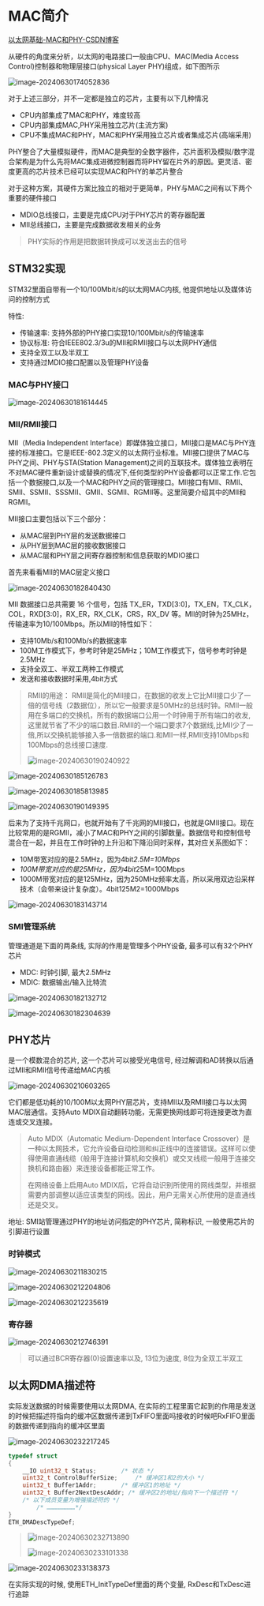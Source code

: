 # MAC简介

[以太网基础-MAC和PHY-CSDN博客](https://blog.csdn.net/u012489236/article/details/108669679)

从硬件的角度来分析，以太网的电路接口一般由CPU、MAC(Media Access Control)控制器和物理层接口(physical Layer PHY)组成，如下图所示

![image-20240630174052836](https://picture-01-1316374204.cos.ap-beijing.myqcloud.com/image/202406301740887.png)

对于上述三部分，并不一定都是独立的芯片，主要有以下几种情况

- CPU内部集成了MAC和PHY，难度较高
- CPU内部集成MAC,PHY采用独立芯片(主流方案)
- CPU不集成MAC和PHY，MAC和PHY采用独立芯片或者集成芯片(高端采用)

PHY整合了大量模拟硬件，而MAC是典型的全数字器件，芯片面积及模拟/数字混合架构是为什么先将MAC集成进微控制器而将PHY留在片外的原因。更灵活、密度更高的芯片技术已经可以实现MAC和PHY的单芯片整合

对于这种方案，其硬件方案比独立的相对于更简单，PHY与MAC之间有以下两个重要的硬件接口

- MDIO总线接口，主要是完成CPU对于PHY芯片的寄存器配置
- MII总线接口，主要是完成数据收发相关的业务

> PHY实际的作用是把数据转换成可以发送出去的信号

## STM32实现

STM32里面自带有一个10/100Mbit/s的以太网MAC内核, 他提供地址以及媒体访问的控制方式

特性:

+ 传输速率: 支持外部的PHY接口实现10/100Mbit/s的传输速率
+ 协议标准: 符合IEEE802.3/3u的MII和RMII接口与以太网PHY通信
+ 支持全双工以及半双工
+ 支持通过MDIO接口配置以及管理PHY设备

### MAC与PHY接口

![image-20240630181614445](https://picture-01-1316374204.cos.ap-beijing.myqcloud.com/image/202406301816509.png)

### MII/RMII接口

MII（Media Independent Interface）即媒体独立接口，MII接口是MAC与PHY连接的标准接口。它是IEEE-802.3定义的以太网行业标准。MII接口提供了MAC与PHY之间、PHY与STA(Station Management)之间的互联技术。媒体独立表明在不对MAC硬件重新设计或替换的情况下,任何类型的PHY设备都可以正常工作.它包括一个数据接口,以及一个MAC和PHY之间的管理接口。MII接口有MII、RMII、SMII、SSMII、SSSMII、GMII、SGMII、RGMII等。这里简要介绍其中的MII和RGMII。

MII接口主要包括以下三个部分：

+ 从MAC层到PHY层的发送数据接口
+ 从PHY层到MAC层的接收数据接口
+ 从MAC层和PHY层之间寄存器控制和信息获取的MDIO接口

首先来看看MII的MAC层定义接口

![image-20240630182840430](https://picture-01-1316374204.cos.ap-beijing.myqcloud.com/image/202406301828503.png)

MII 数据接口总共需要 16 个信号，包括 TX_ER，TXD[3:0]，TX_EN，TX_CLK，COL，RXD[3:0]，RX_ER，RX_CLK，CRS，RX_DV 等。MII的时钟为25MHz，传输速率为10/100Mbps。所以MII的特性如下：

+ 支持10Mb/s和100Mb/s的数据速率
+ 100M工作模式下，参考时钟是25MHz；10M工作模式下，信号参考时钟是2.5MHz
+ 支持全双工、半双工两种工作模式
+ 发送和接收数据时采用,4bit方式

> RMII的用途：
> RMII是简化的MII接口，在数据的收发上它比MII接口少了一倍的信号线（2数据位），所以它一般要求是50MHz的总线时钟。RMII一般用在多端口的交换机，所有的数据端口公用一个时钟用于所有端口的收发,这里就节省了不少的端口数目.RMII的一个端口要求7个数据线,比MII少了一倍,所以交换机能够接入多一倍数据的端口.和MII一样,RMII支持10Mbps和100Mbps的总线接口速度.
>
> ![image-20240630190240922](https://picture-01-1316374204.cos.ap-beijing.myqcloud.com/image/202406301902974.png)

![image-20240630185126783](https://picture-01-1316374204.cos.ap-beijing.myqcloud.com/image/202406301851838.png)

![image-20240630185813985](https://picture-01-1316374204.cos.ap-beijing.myqcloud.com/image/202406301858053.png)

![image-20240630190149395](https://picture-01-1316374204.cos.ap-beijing.myqcloud.com/image/202406301901461.png)

后来为了支持千兆网口，也就开始有了千兆网的MII接口，也就是GMII接口。现在比较常用的是RGMII，减小了MAC和PHY之间的引脚数量。数据信号和控制信号混合在一起，并且在工作时钟的上升沿和下降沿同时采样，其对应关系图如下：

+ 10M带宽对应的是2.5MHz，因为4bit*2.5M=10Mbps*
+ *100M带宽对应的是25MHz，因为4bit*25M=100Mbps
+ 1000M带宽对应的是125MHz，因为250MHz频率太高，所以采用双边沿采样技术（会带来设计复杂度）。4bit125M2=1000Mbps

![image-20240630183143714](https://picture-01-1316374204.cos.ap-beijing.myqcloud.com/image/202406301831761.png)

### SMI管理系统

管理通道是下面的两条线, 实际的作用是管理多个PHY设备, 最多可以有32个PHY芯片

+ MDC: 时钟引脚, 最大2.5MHz
+ MDIC: 数据输出/输入比特流

![image-20240630182132712](https://picture-01-1316374204.cos.ap-beijing.myqcloud.com/image/202406301821756.png)

![image-20240630182304639](https://picture-01-1316374204.cos.ap-beijing.myqcloud.com/image/202406301823689.png)

## PHY芯片

是一个模数混合的芯片, 这一个芯片可以接受光电信号, 经过解调和AD转换以后通过MII和RMII信号传递给MAC内核

![image-20240630210603265](https://picture-01-1316374204.cos.ap-beijing.myqcloud.com/image/202406302106327.png)

它们都是低功耗的10/100M以太网PHY层芯片，支持MII以及RMII接口与以太网MAC层通信。支持Auto MDIX自动翻转功能，无需更换网线即可将连接更改为直连或交叉连接。

> Auto MDIX（Automatic Medium-Dependent Interface Crossover）是一种以太网技术，它允许设备自动检测和纠正线中的连接错误。这样可以使得使用直通线缆（般用于连接计算机和交换机）或交叉线缆一般用于连接交换机和路由器）来连接设备都能正常工作。
>
> 在网络设备上启用Auto MDIX后，它将自动识别所使用的网线类型，并根据需要内部调整以适应该类型的网线。因此，用户无需关心所使用的是直通线还是交叉。

地址: SMI站管理通过PHY的地址访问指定的PHY芯片, 简称标识, 一般使用芯片的引脚进行设置

### 时钟模式

![image-20240630211830215](https://picture-01-1316374204.cos.ap-beijing.myqcloud.com/image/202406302118276.png)

![image-20240630212204806](https://picture-01-1316374204.cos.ap-beijing.myqcloud.com/image/202406302122894.png)

![image-20240630212235619](https://picture-01-1316374204.cos.ap-beijing.myqcloud.com/image/202406302122710.png)

### 寄存器

![image-20240630212746391](https://picture-01-1316374204.cos.ap-beijing.myqcloud.com/image/202406302127459.png)

> 可以通过BCR寄存器(0)设置速率以及, 13位为速度, 8位为全双工半双工

## 以太网DMA描述符

实际发送数据的时候需要使用以太网DMA, 在实际的工程里面它起到的作用是发送的时候把描述符指向的缓冲区数据传递到TxFIFO里面吗接收的时候吧RxFIFO里面的数据传递到指向的缓冲区里面

![image-20240630232217245](https://picture-01-1316374204.cos.ap-beijing.myqcloud.com/image/202406302322328.png)

```c
typedef struct 
{ 
	__IO uint32_t Status; 		/* 状态 */ 
	uint32_t ControlBufferSize; 	/* 缓冲区1和2的大小 */ 
	uint32_t Buffer1Addr; 		/* 缓冲区1的地址 */ 
	uint32_t Buffer2NextDescAddr; /* 缓冲区2的地址/指向下一个描述符 */ 
	/* 以下成员变量为增强描述符的 */ 
    	/* ……………………*/
} 
ETH_DMADescTypeDef;
```

> ![image-20240630232713890](https://picture-01-1316374204.cos.ap-beijing.myqcloud.com/image/202406302327956.png)
>
> ![image-20240630233101338](https://picture-01-1316374204.cos.ap-beijing.myqcloud.com/image/202406302331404.png)

![image-20240630233138373](https://picture-01-1316374204.cos.ap-beijing.myqcloud.com/image/202406302331412.png)

在实际实现的时候, 使用ETH_InitTypeDef里面的两个变量, RxDesc和TxDesc进行追踪